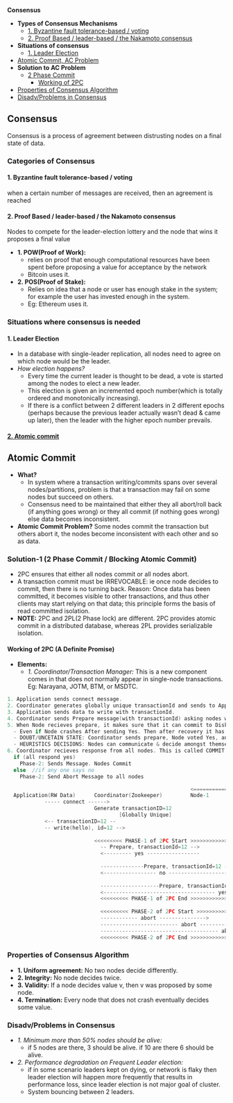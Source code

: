 **Consensus**
- **Types of Consensus Mechanisms**
  - [1. Byzantine fault tolerance-based / voting](#w1)
  - [2. Proof Based /  leader-based / the Nakamoto consensus](#w2)
- **Situations of consensus**
  - [1. Leader Election](#le)
- [Atomic Commit, AC Problem](#ac)
- **Solution to AC Problem**
  - [2 Phase Commit](#2pc)
    - [Working of 2PC](#w)
- [Properties of Consensus Algorithm](#p)
- [Disadv/Problems in Consensus](#dis)


## Consensus
Consensus is a process of agreement between distrusting nodes on a final state of data.

### Categories of Consensus
<a name=w1></a>
#### 1. Byzantine fault tolerance-based / voting
when a certain number of messages are received, then an agreement is reached

<a name=w2></a>
#### 2. Proof Based /  leader-based / the Nakamoto consensus
Nodes to compete for the leader-election lottery and the node that wins it proposes a final value
- **1. POW(Proof of Work):**
  - relies on proof that enough computational resources have been spent before proposing a value for acceptance by the network
  - Bitcoin uses it.
- **2. POS(Proof of Stake):**
  - Relies on idea that a node or user has enough stake in the system; for example the user has invested enough in the system.
  - Eg: Ethereum uses it.

### Situations where consensus is needed
#### 1. Leader Election
- In a database with single-leader replication, all nodes need to agree on which node would be the leader.
- _How election happens?_
  - Every time the current leader is thought to be dead, a vote is started among the nodes to elect a new leader.
  - This election is given an incremented epoch number(which is totally ordered and monotonically increasing).
  - If there is a conflict between 2 different leaders in 2 different epochs (perhaps because the previous leader actually wasn’t dead & came up later), then the leader with the higher epoch number prevails.
#### [2. Atomic commit](#ac)

<a name=ac></a>
## Atomic Commit
- **What?**
  - In system where a transaction writing/commits spans over several nodes/partitions, problem is that a transaction may fail on some nodes but succeed on others.
  - Consensus need to be maintained that either they all abort/roll back (if anything goes wrong) or they all commit (if nothing goes wrong) else data becomes inconsistent.
- **Atomic Commit Problem?** Some nodes commit the transaction but others abort it, the nodes become inconsistent with each other and so as data.

<a name=2pc></a>
### Solution-1 (2 Phase Commit / Blocking Atomic Commit)
- 2PC ensures that either all nodes commit or all nodes abort.
- A transaction commit must be IRREVOCABLE: ie once node decides to commit, then there is no turning back. Reason: Once data has been committed, it becomes visible to other transactions, and thus other clients may start relying on that data; this principle forms the basis of read committed isolation.
- **NOTE:** 2PC and 2PL(2 Phase lock) are different. 2PC provides atomic commit in a distributed database, whereas 2PL provides serializable isolation.

<a name=w></a>
#### Working of 2PC (A Definite Promise)
- **Elements:**
  - _1. Coordinator/Transaction Manager:_ This is a new component comes in that does not normally appear in single-node transactions. Eg: Narayana, JOTM, BTM, or MSDTC.
```c
1. Application sends connect message.
2. Coordinator generates globally unique transactionId and sends to Application. Now-on-wards application will use same id for communication.
3. Application sends data to write with transactionId.
4. Coordinator sends Prepare message(with transactionId) asking nodes whether they can commit or not?
5. When Node recieves prepare, it makes sure that it can commit to Disk at any cost.
  - Even if Node crashes After sending Yes. Then after recovery it has to commit the transaction. There is no turning Back.
  - DOUBT/UNCETAIN STATE: Coordinator sends prepare, Node voted Yes, and Coordinator crashes. Now Node is in Doubt state. Node will wait forever for Coordinator to send Phase-2 message(Commit or Abort).
  - HEURISTICS DECISIONS: Nodes can communicate & decide amongst themseleves once did not hear from Coordinator for particular time.
6. Coordinator recieves response from all nodes. This is called COMMIT POINT. Coordinator writes its decision to Transaction log.
  if (all respond yes)
    Phase-2: Sends Message. Nodes Commit
  else  //if any one says no
    Phase-2: Send Abort Message to all nodes

                                                           <============ Distributed Database ========>
  Application(RW Data)      Coordinator(Zookeeper)         Node-1            Node-2              Node-n
            ----- connect ------> 
                            Generate transactionID=12
                                    [Globally Unique]
            <-- transactionID=12 --
            -- write(hello), id=12 --> 
                              
                            <<<<<<<<< PHASE-1 of 2PC Start >>>>>>>>>>>>>>>>>>>>>
                              -- Prepare, transactionId=12 -->
                              <--------- yes -----------------
                              
                              --------------Prepare, transactionId=12 --------->
                              <----------------- no ----------------------------
                              
                              -------------------Prepare, transactionId=12 ------------------------->
                              <------------------------------------ yes -----------------------------
                              <<<<<<<<< PHASE-1 of 2PC End >>>>>>>>>>>>>>>>>>>>>
                              
                              <<<<<<<<< PHASE-2 of 2PC Start >>>>>>>>>>>>>>>>>>>>>
                              ------------ abort --------------->
                              ------------------------- abort ----------------->
                              -------------------------------------- abort --------------------------->
                              <<<<<<<<< PHASE-2 of 2PC End >>>>>>>>>>>>>>>>>>>>>
```

<a name=p></a>
### Properties of Consensus Algorithm
- **1. Uniform agreement:** No two nodes decide differently.
- **2. Integrity:** No node decides twice.
- **3. Validity:** If a node decides value v, then v was proposed by some node.
- **4. Termination:** Every node that does not crash eventually decides some value.

<a name=dis></a>
### Disadv/Problems in Consensus
- _1. Minimum more than 50% nodes should be alive:_
  - if 5 nodes are there, 3 should be alive. if 10 are there 6 should be alive.
- _2. Performance degradation on Frequent Leader election:_
  - if in some scenario leaders kept on dying, or network is flaky then leader election will happen more frequently that results in performance loss, since leader election is not major goal of cluster.
  - System bouncing between 2 leaders.

